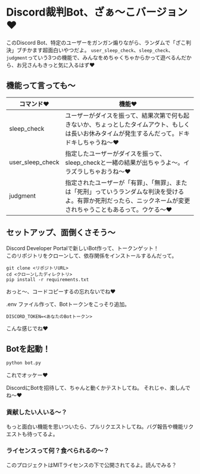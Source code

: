 # Discord裁判Bot、ざぁ〜こバージョン♥

このDiscord Bot、特定のユーザーをガンガン煽りながら、ランダムで「ざこ判決」ブチかます超面白いやつだよ。  `user_sleep_check`、`sleep_check`、`judgment`っていう3つの機能で、みんなをめちゃくちゃからかって遊べるんだから、お兄さんもきっと気に入るはず♥

## 機能って言っても〜
| コマンド♥ | 機能♥ |
----|---- 
| sleep_check | ユーザーがダイスを振って、結果次第で何も起きないか、ちょっとしたタイムアウト、もしくは長いお休みタイムが発生するんだって。ドキドキしちゃうね〜♥ |
| user_sleep_check | 指定したユーザーがダイスを振って、sleep_checkと一緒の結果が出ちゃうよ～。イラズラしちゃおうね～♥　 |
| judgment | 指定されたユーザーが「有罪」、「無罪」、または「死刑」っていうランダムな判決を受けるよ。有罪か死刑だったら、ニックネームが変更されちゃうこともあるって。ウケる〜♥ |

## セットアップ、面倒くさそう〜
Discord Developer Portalで新しいBot作って、トークンゲット！  
このリポジトリをクローンして、依存関係をインストールするんだって。  

```
git clone <リポジトリURL>
cd <クローンしたディレクトリ>
pip install -r requirements.txt
```
おっと〜、コードコピーするの忘れないでね♥  

.env ファイル作って、Botトークンをこっそり追加。
```env
DISCORD_TOKEN=<あなたのBotトークン>
```
こんな感じでね♥

## Botを起動！
```py
python bot.py
```
これでオッケー♥

DiscordにBotを招待して、ちゃんと動くかテストしてね。
それじゃ、楽しんでね～♥

### 貢献したい人いる〜？
もっと面白い機能を思いついたら、プルリクエストしてね。バグ報告や機能リクエストも待ってるよ。

### ライセンスって何？食べられるの〜？
このプロジェクトはMITライセンスの下で公開されてるよ。読んでみる？
